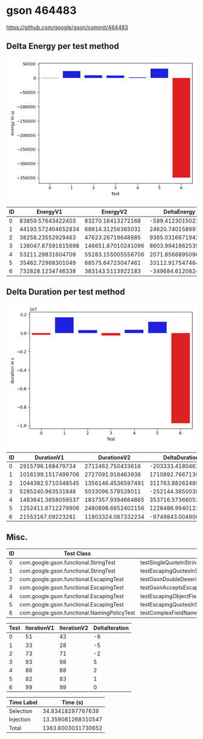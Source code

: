 # gson 464483


https://github.com/google/gson/commit/464483



## Delta Energy per test method

![](./gson_delta_energy_0_v.png)


| ID | EnergyV1 | EnergyV2 | DeltaEnergy |
| --- | --- | --- | --- |
| 0 | 83859.57643422403 | 83270.16413272168 | -589.4123015023506 |
| 1 | 44193.572404652834 | 68814.31256365031 | 24620.740158997476 |
| 2 | 38258.23552929463 | 47623.26719648885 | 9365.03166719422 |
| 3 | 138047.87591615698 | 146651.87010241096 | 8603.994186253985 |
| 4 | 53211.29831604709 | 55283.155005556706 | 2071.8566895096155 |
| 5 | 35462.72968301049 | 68575.64723047461 | 33112.91754746412 |
| 6 | 732828.1234746338 | 383143.5113922183 | -349684.6120824155 |

## Delta Duration per test method

![](./gson_delta_duration_0_v.png)


| ID | DurationV1 | DurationsV2 | DeltaDuration |
| --- | --- | --- | --- |
| 0 | 2915796.168479734 | 2712462.750433616 | -203333.41804611823 |
| 1 | 1016199.1517499706 | 2727091.918463938 | 1710892.7667139673 |
| 2 | 1044382.5710348545 | 1356146.4536597491 | 311763.8826248946 |
| 3 | 5285240.963531848 | 5033096.578528011 | -252144.38500383683 |
| 4 | 1483641.3658059537 | 1837357.9394664865 | 353716.5736605327 |
| 5 | 1252411.6712279906 | 2480898.6652402156 | 1228486.994012225 |
| 6 | 21553167.09223281 | 11803324.087332234 | -9749843.004900575 |

## Misc.

| ID | Test Class | Test Method |
| --- | --- | --- |
| 0 | com.google.gson.functional.StringTest | testSingleQuoteInStringSerialization |
| 1 | com.google.gson.functional.StringTest | testEscapingQuotesInStringSerialization |
| 2 | com.google.gson.functional.EscapingTest | testGsonDoubleDeserialization |
| 3 | com.google.gson.functional.EscapingTest | testGsonAcceptsEscapedAndNonEscapedJsonDeserialization |
| 4 | com.google.gson.functional.EscapingTest | testEscapingObjectFields |
| 5 | com.google.gson.functional.EscapingTest | testEscapingQuotesInStringArray |
| 6 | com.google.gson.functional.NamingPolicyTest | testComplexFieldNameStrategy |




| Test | IterationV1 | IterationV2 | DeltaIteration |
| --- | --- | --- | --- |
| 0 | 51 | 43 | -8 |
| 1 | 33 | 28 | -5 |
| 2 | 73 | 71 | -2 |
| 3 | 93 | 98 | 5 |
| 4 | 86 | 88 | 2 |
| 5 | 82 | 83 | 1 |
| 6 | 99 | 99 | 0 |



| Time Label | Time (s) |
| --- | --- |
| Selection | 34.83418297767639 |
| Injection | 13.359081268310547 |
| Total | 1363.6003031730652 |


